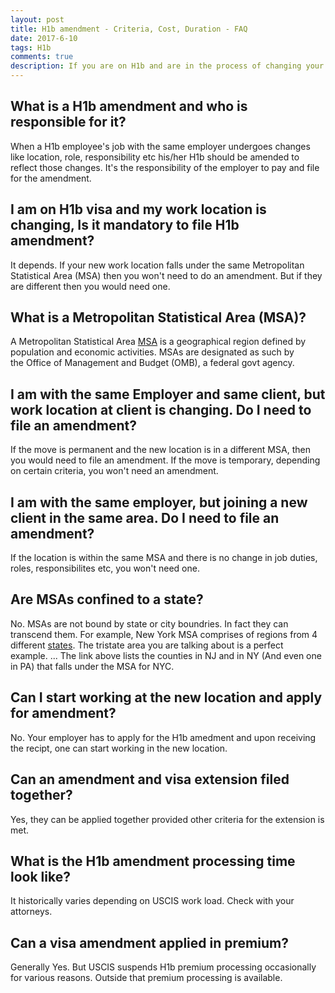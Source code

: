 ```yaml
---
layout: post
title: H1b amendment - Criteria, Cost, Duration - FAQ
date: 2017-6-10
tags: H1b
comments: true
description: If you are on H1b and are in the process of changing your job location you may need a H1b visa  amendment. Find out if you need one.
---
```


## What is a H1b amendment and who is responsible for it?

When a H1b employee's job with the same employer undergoes changes like location, role, responsibility etc his/her H1b should be amended to reflect those changes. It's the responsibility of the employer to pay and file for the amendment.

## I am on H1b visa and my work location is changing, Is it mandatory to file H1b amendment?
It depends. If your new work location falls under the same Metropolitan Statistical Area (MSA) then you won't need to do an amendment. But if they are different then you would need one. 

## What is a Metropolitan Statistical Area (MSA)?
A Metropolitan Statistical Area [MSA](https://en.wikipedia.org/wiki/Metropolitan_statistical_area) is a geographical region defined by population and economic activities. MSAs are designated as such by the Office of Management and Budget (OMB), a federal govt agency.

## I am with the same Employer and same client, but work location at client is changing. Do I need to file an amendment?
If the move is permanent and the new location is in a different MSA, then you would need to file an amendment. If the move is temporary,
depending on certain criteria, you won't need an amendment.

## I am with the same employer, but joining a new client in the same area. Do I need to file an amendment?
If the location is within the same MSA and there is no change in job duties, roles, responsibilites etc, you won't need one.

## Are MSAs confined to a state?
No. MSAs are not bound by state or city boundries. In fact  they can transcend them. For example, New York MSA comprises of regions from 4 different [states](https://en.wikipedia.org/wiki/New_York_metropolitan_area). The tristate area you are talking about is a perfect example. ... The link above lists the counties in NJ and in NY (And even one in PA) that falls under the MSA for NYC.

## Can I start working at the new location and apply for amendment?
No. Your employer has to apply for the H1b amedment and upon receiving the recipt, one can start working in the new location. 

## Can an amendment and visa extension filed together? 
Yes, they can be applied together provided other criteria for the extension is met. 

## What is the H1b amendment processing time look like?
It historically varies depending on USCIS work load. Check with your attorneys.

## Can a visa amendment applied in premium?
Generally Yes. But USCIS suspends H1b premium processing occasionally for various reasons. Outside that premium processing is available.



